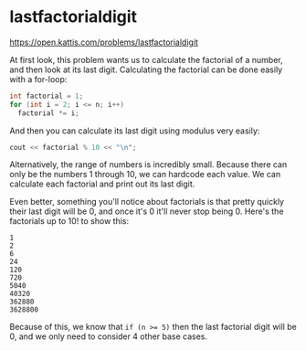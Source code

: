 # lastfactorialdigit

https://open.kattis.com/problems/lastfactorialdigit

At first look, this problem wants us to calculate the factorial of a number, and then look at its last digit. Calculating the factorial can be done easily with a for-loop:
```cpp
int factorial = 1;
for (int i = 2; i <= n; i++)
  factorial *= i;
```
And then you can calculate its last digit using modulus very easily:
```cpp
cout << factorial % 10 << "\n";
```

Alternatively, the range of numbers is incredibly small. Because there can only be the numbers 1 through 10, we can hardcode each value. We can calculate each factorial and print out its last digit.

Even better, something you'll notice about factorials is that pretty quickly their last digit will be 0, and once it's 0 it'll never stop being 0. Here's the factorials up to 10! to show this:
```
1
2
6
24
120
720
5040
40320
362880
3628800
```
Because of this, we know that `if (n >= 5)` then the last factorial digit will be 0, and we only need to consider 4 other base cases.
